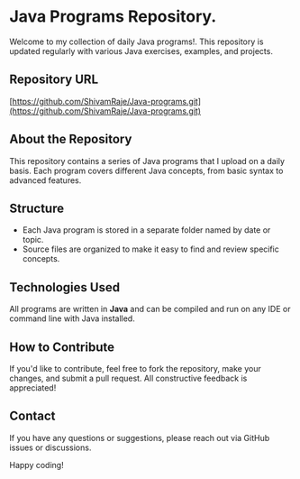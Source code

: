 <!DOCTYPE html>
<html lang="en">
<head>
    <meta charset="UTF-8">
    <meta name="viewport" content="width=device-width, initial-scale=1.0">
</head>
<body>
    <h1>Java Programs Repository.</h1>
    <p>Welcome to my collection of daily Java programs!. This repository is updated regularly with various Java exercises, examples, and projects.</p>
    


## Repository URL
[https://github.com/ShivamRaje/Java-programs.git](https://github.com/ShivamRaje/Java-programs.git)

## About the Repository
This repository contains a series of Java programs that I upload on a daily basis. Each program covers different Java concepts, from basic syntax to advanced features.

## Structure
- Each Java program is stored in a separate folder named by date or topic.
- Source files are organized to make it easy to find and review specific concepts.

## Technologies Used
All programs are written in **Java** and can be compiled and run on any IDE or command line with Java installed.

## How to Contribute
If you'd like to contribute, feel free to fork the repository, make your changes, and submit a pull request. All constructive feedback is appreciated!

## Contact
If you have any questions or suggestions, please reach out via GitHub issues or discussions.

Happy coding!

